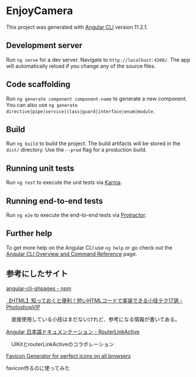 # EnjoyCamera

This project was generated with [Angular CLI](https://github.com/angular/angular-cli) version 11.2.1.

## Development server

Run `ng serve` for a dev server. Navigate to `http://localhost:4200/`. The app will automatically reload if you change any of the source files.

## Code scaffolding

Run `ng generate component component-name` to generate a new component. You can also use `ng generate directive|pipe|service|class|guard|interface|enum|module`.

## Build

Run `ng build` to build the project. The build artifacts will be stored in the `dist/` directory. Use the `--prod` flag for a production build.

## Running unit tests

Run `ng test` to execute the unit tests via [Karma](https://karma-runner.github.io).

## Running end-to-end tests

Run `ng e2e` to execute the end-to-end tests via [Protractor](http://www.protractortest.org/).

## Further help

To get more help on the Angular CLI use `ng help` or go check out the [Angular CLI Overview and Command Reference](https://angular.io/cli) page.


## 参考にしたサイト

[angular-cli-ghpages - npm](https://www.npmjs.com/package/angular-cli-ghpages)

[【HTML】知っておくと便利！短いHTMLコードで実装できる小技テク17選 \- PhotoshopVIP](https://photoshopvip.net/129002)

　直接使用している小技はまだないけれど、参考になる情報が書いてある。

[Angular 日本語ドキュメンテーション \- RouterLinkActive](https://angular.jp/api/router/RouterLinkActive)

　UIKitとrouterLinkActiveのコラボレーション

[Favicon Generator for perfect icons on all browsers](https://realfavicongenerator.net/)

favicon作るのに使ってみた

